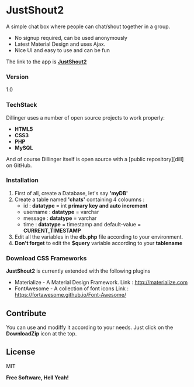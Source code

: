 # JustShout2

A simple chat box where people can chat/shout together in a group.

  - No signup required, can be used anonymously
  - Latest Material Design and uses Ajax. 
  - Nice UI and easy to use and can be fun

The link to the app is **[JustShout2](http://ashokdey.in/projects/jushshout2)**

### Version
1.0

### TechStack

Dillinger uses a number of open source projects to work properly:
* **HTML5**
* **CSS3**
* **PHP**
* **MySQL**

And of course Dillinger itself is open source with a [public repository][dill]
 on GitHub.

### Installation

1. First of all, create a Database, let's say __'myDB'__
2. Create a table named __'chats'__ containing 4 coloumns :
    * id : __datatype__ = int __primary key and auto increment__
    * username : __datatype__ = varchar 
    * message : __datatype__ = varchar
    * time : __datatype__ = timestamp and default-value = __CURRENT_TIMESTAMP__
3. Edit all the variables in the __db.php__ file according to your environment.
4. __Don't forget__ to edit the __$query__ variable according to your __tablename__

### Download CSS Frameworks

__JustShout2__ is currently extended with the following plugins

* Materialize - A Material Design Framework. Link : http://materialize.com
* FontAwesome - A collection of font icons Link : https://fortawesome.github.io/Font-Awesome/

## Contribute

You can use and modiffy it according to your needs. Just click on the __DownloadZip__ icon at the top.

License
----

MIT

**Free Software, Hell Yeah!**
